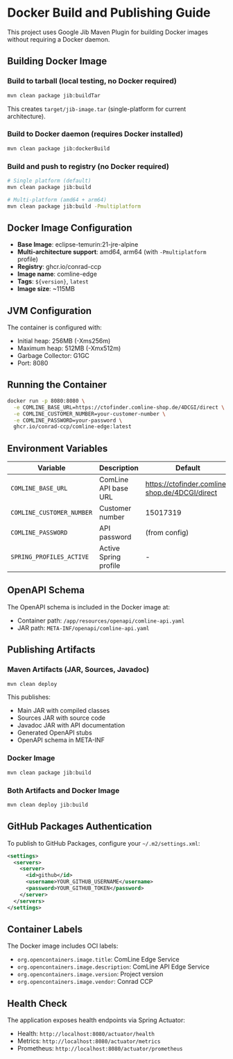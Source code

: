 # Docker Build and Publishing Guide

This project uses Google Jib Maven Plugin for building Docker images without requiring a Docker daemon.

## Building Docker Image

### Build to tarball (local testing, no Docker required)
```bash
mvn clean package jib:buildTar
```
This creates `target/jib-image.tar` (single-platform for current architecture).

### Build to Docker daemon (requires Docker installed)
```bash
mvn clean package jib:dockerBuild
```

### Build and push to registry (no Docker required)
```bash
# Single platform (default)
mvn clean package jib:build

# Multi-platform (amd64 + arm64)
mvn clean package jib:build -Pmultiplatform
```

## Docker Image Configuration

- **Base Image**: eclipse-temurin:21-jre-alpine
- **Multi-architecture support**: amd64, arm64 (with `-Pmultiplatform` profile)
- **Registry**: ghcr.io/conrad-ccp
- **Image name**: comline-edge
- **Tags**: `${version}`, `latest`
- **Image size**: ~115MB

## JVM Configuration

The container is configured with:
- Initial heap: 256MB (-Xms256m)
- Maximum heap: 512MB (-Xmx512m)
- Garbage Collector: G1GC
- Port: 8080

## Running the Container

```bash
docker run -p 8080:8080 \
  -e COMLINE_BASE_URL=https://ctofinder.comline-shop.de/4DCGI/direct \
  -e COMLINE_CUSTOMER_NUMBER=your-customer-number \
  -e COMLINE_PASSWORD=your-password \
  ghcr.io/conrad-ccp/comline-edge:latest
```

## Environment Variables

| Variable | Description | Default |
|----------|-------------|---------|
| `COMLINE_BASE_URL` | ComLine API base URL | https://ctofinder.comline-shop.de/4DCGI/direct |
| `COMLINE_CUSTOMER_NUMBER` | Customer number | 15017319 |
| `COMLINE_PASSWORD` | API password | (from config) |
| `SPRING_PROFILES_ACTIVE` | Active Spring profile | - |

## OpenAPI Schema

The OpenAPI schema is included in the Docker image at:
- Container path: `/app/resources/openapi/comline-api.yaml`
- JAR path: `META-INF/openapi/comline-api.yaml`

## Publishing Artifacts

### Maven Artifacts (JAR, Sources, Javadoc)
```bash
mvn clean deploy
```

This publishes:
- Main JAR with compiled classes
- Sources JAR with source code
- Javadoc JAR with API documentation
- Generated OpenAPI stubs
- OpenAPI schema in META-INF

### Docker Image
```bash
mvn clean package jib:build
```

### Both Artifacts and Docker Image
```bash
mvn clean deploy jib:build
```

## GitHub Packages Authentication

To publish to GitHub Packages, configure your `~/.m2/settings.xml`:

```xml
<settings>
  <servers>
    <server>
      <id>github</id>
      <username>YOUR_GITHUB_USERNAME</username>
      <password>YOUR_GITHUB_TOKEN</password>
    </server>
  </servers>
</settings>
```

## Container Labels

The Docker image includes OCI labels:
- `org.opencontainers.image.title`: ComLine Edge Service
- `org.opencontainers.image.description`: ComLine API Edge Service
- `org.opencontainers.image.version`: Project version
- `org.opencontainers.image.vendor`: Conrad CCP

## Health Check

The application exposes health endpoints via Spring Actuator:
- Health: `http://localhost:8080/actuator/health`
- Metrics: `http://localhost:8080/actuator/metrics`
- Prometheus: `http://localhost:8080/actuator/prometheus`
